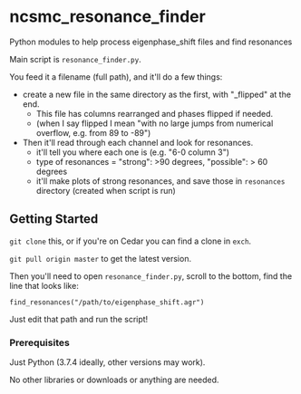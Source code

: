 # ncsmc_resonance_finder

Python modules to help process eigenphase_shift files and find resonances

Main script is `resonance_finder.py`.

You feed it a filename (full path), and it'll do a few things:
- create a new file in the same directory as the first, with "_flipped" at the end.
  - This file has columns rearranged and phases flipped if needed.
  - (when I say flipped I mean "with no large jumps from numerical overflow, e.g. from 89 to -89")
- Then it'll read through each channel and look for resonances.
  - it'll tell you where each one is (e.g. "6-0 column 3")
  - type of resonances = "strong": >90 degrees, "possible": > 60 degrees
  - it'll make plots of strong resonances, and save those in `resonances` directory (created when script is run)
  


## Getting Started

`git clone` this, or if you're on Cedar you can find a clone in `exch`.

`git pull origin master` to get the latest version. 

Then you'll need to open `resonance_finder.py`, scroll to the bottom, find the line that looks like:


`find_resonances("/path/to/eigenphase_shift.agr")`

Just edit that path and run the script!

### Prerequisites

Just Python (3.7.4 ideally, other versions may work).

No other libraries or downloads or anything are needed.
